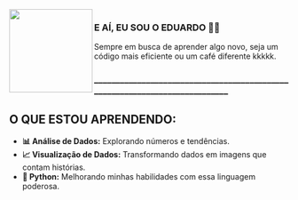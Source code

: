 <img align="left" src="https://orhun.dev/img/crow.png" width="150" />

### E AÍ, EU SOU O EDUARDO 🗿🍷

Sempre em busca de aprender algo novo, seja um código mais eficiente ou um café diferente kkkkk. 

### ____________________________________________________________________________

## O QUE ESTOU APRENDENDO:

- **📊 Análise de Dados:** Explorando números e tendências.
- **📈 Visualização de Dados:** Transformando dados em imagens que contam histórias.
- **🐍 Python:** Melhorando minhas habilidades com essa linguagem poderosa.
